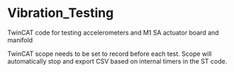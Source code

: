 # Vibration_Testing
 TwinCAT code for testing accelerometers and M1 SA actuator board and manifold

 TwinCAT scope needs to be set to record before each test. Scope will automatically stop and export CSV based on internal timers in the ST code.
